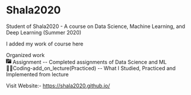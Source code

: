 <!DOCTYPE html>
<html>
<head>
<!-- <meta name="viewport" content="width=device-width, initial-scale=1">
<link rel="stylesheet" href="https://cdnjs.cloudflare.com/ajax/libs/font-awesome/4.7.0/css/font-awesome.min.css"> -->
  <style>
  .icon-folder-open:before {
  content: "\e930";
}
  </style>
</head>
<body>
  
# Shala2020
Student of Shala2020 - A course on Data Science, Machine Learning, and Deep Learning (Summer 2020)

I added my work of course here

Organized work<br/>
<svg xmlns="http://www.w3.org/2000/svg" viewBox="0 0 14 16" width="14" height="16"><path fill-rule="evenodd" d="M10 7H4v7h9c.55 0 1-.45 1-1V8h-4V7zM9 9H5V8h4v1zm4-5H7V3c0-.66-.31-1-1-1H1c-.55 0-1 .45-1 1v10c0 .55.45 1 1 1h2V7c0-.55.45-1 1-1h6c.55 0 1 .45 1 1h3V5c0-.55-.45-1-1-1zM6 4H1V3h5v1z"></path></svg> Assignment                       --   Completed assignments of Data Science and ML<br/>
<span class="icon-folder-open">&#xe930;</span>Coding-add_on_lecture(Practiced) --   What I Studied, Practiced and Implemented from lecture<br/>


Visit Website:- https://shala2020.github.io/

</body>
</html>
